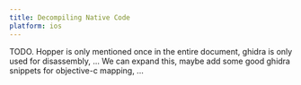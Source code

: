 ```yaml
---
title: Decompiling Native Code
platform: ios
---
```


TODO. Hopper is only mentioned once in the entire document, ghidra is only used for disassembly, ... We can expand this, maybe add some good ghidra snippets for objective-c mapping, ...

